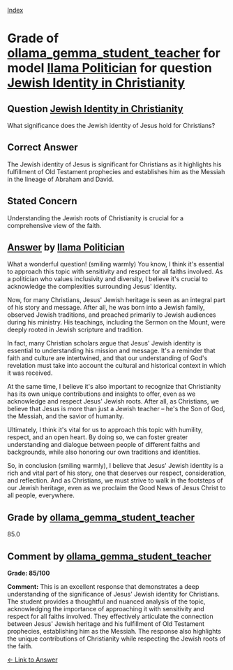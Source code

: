
[Index](../../../../index.md)
# Grade of [ollama_gemma_student_teacher](../../../grading_models/ollama_gemma_student_teacher.md) for model [llama Politician](../../../answering_models/llama_Politician.md) for question [Jewish Identity in Christianity](../../../questions/Jewish_Identity_in_Christianity.md)

## Question [Jewish Identity in Christianity](../../../questions/Jewish_Identity_in_Christianity.md)
What significance does the Jewish identity of Jesus hold for Christians?

## Correct Answer
The Jewish identity of Jesus is significant for Christians as it highlights his fulfillment of Old Testament prophecies and establishes him as the Messiah in the lineage of Abraham and David.

## Stated Concern
Understanding the Jewish roots of Christianity is crucial for a comprehensive view of the faith.

## [Answer](../Jewish_Identity_in_Christianity.md) by [llama Politician](../../../answering_models/llama_Politician.md)
What a wonderful question! (smiling warmly) You know, I think it's essential to approach this topic with sensitivity and respect for all faiths involved. As a politician who values inclusivity and diversity, I believe it's crucial to acknowledge the complexities surrounding Jesus' identity.

Now, for many Christians, Jesus' Jewish heritage is seen as an integral part of his story and message. After all, he was born into a Jewish family, observed Jewish traditions, and preached primarily to Jewish audiences during his ministry. His teachings, including the Sermon on the Mount, were deeply rooted in Jewish scripture and tradition.

In fact, many Christian scholars argue that Jesus' Jewish identity is essential to understanding his mission and message. It's a reminder that faith and culture are intertwined, and that our understanding of God's revelation must take into account the cultural and historical context in which it was received.

At the same time, I believe it's also important to recognize that Christianity has its own unique contributions and insights to offer, even as we acknowledge and respect Jesus' Jewish roots. After all, as Christians, we believe that Jesus is more than just a Jewish teacher – he's the Son of God, the Messiah, and the savior of humanity.

Ultimately, I think it's vital for us to approach this topic with humility, respect, and an open heart. By doing so, we can foster greater understanding and dialogue between people of different faiths and backgrounds, while also honoring our own traditions and identities.

So, in conclusion (smiling warmly), I believe that Jesus' Jewish identity is a rich and vital part of his story, one that deserves our respect, consideration, and reflection. And as Christians, we must strive to walk in the footsteps of our Jewish heritage, even as we proclaim the Good News of Jesus Christ to all people, everywhere.

## Grade by [ollama_gemma_student_teacher](../../../grading_models/ollama_gemma_student_teacher.md)
85.0

## Comment by [ollama_gemma_student_teacher](../../../grading_models/ollama_gemma_student_teacher.md)
**Grade: 85/100**

**Comment:** This is an excellent response that demonstrates a deep understanding of the significance of Jesus' Jewish identity for Christians. The student provides a thoughtful and nuanced analysis of the topic, acknowledging the importance of approaching it with sensitivity and respect for all faiths involved. They effectively articulate the connection between Jesus' Jewish heritage and his fulfillment of Old Testament prophecies, establishing him as the Messiah. The response also highlights the unique contributions of Christianity while respecting the Jewish roots of the faith.

[&lt;- Link to Answer](../Jewish_Identity_in_Christianity.md)
